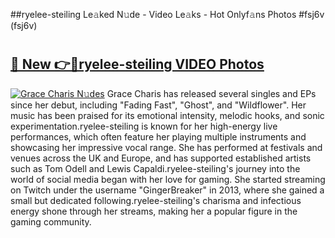 ##ryelee-steiling Le𝚊ked N𝚞de - Video Le𝚊ks - Hot Onlyf𝚊ns Photos #fsj6v (fsj6v)

# <h2><a href="https://mediaupload.pro?title=ryelee-steiling&ref=9FEB">🔗 New 👉🔴ryelee-steiling VIDEO Photos</a></h2>

[![Grace Charis N𝚞des](https://i.imgur.com/rIISA9y.gif)](https://mediaupload.pro?title=ryelee-steiling&ref=9FEB)
Grace Charis has released several singles and EPs since her debut, including "Fading Fast", "Ghost", and "Wildflower". Her music has been praised for its emotional intensity, melodic hooks, and sonic experimentation.ryelee-steiling is known for her high-energy live performances, which often feature her playing multiple instruments and showcasing her impressive vocal range. She has performed at festivals and venues across the UK and Europe, and has supported established artists such as Tom Odell and Lewis Capaldi.ryelee-steiling's journey into the world of social media began with her love for gaming. She started streaming on Twitch under the username "GingerBreaker" in 2013, where she gained a small but dedicated following.ryelee-steiling's charisma and infectious energy shone through her streams, making her a popular figure in the gaming community.